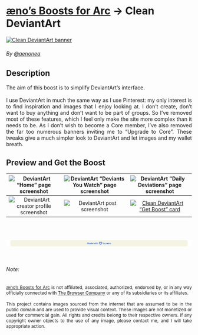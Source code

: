 # [æno’s Boosts for Arc](https://github.com/aenonea/Arc-Boosts) → Clean DeviantArt

[![Clean DeviantArt banner](../imgs/boosts/clean_deviantart/banner.svg)](https://github.com/aenonea/Arc-Boosts/clean_deviantart)

###### By [@aenonea](https://github.com/aenonea)

## Description

<p style="text-align:justify">
  The aim of this boost is to simplify DeviantArt’s interface.<br>
  <br>
  I use DeviantArt in much the same way as I use Pinterest: my only interest is to find inspiration and images that I enjoy looking at. I don’t create, don’t want to buy anything and don’t want to be part of groups. So I’ve removed most of these features, which I feel only make the site more complex than it needs to be. As I don’t wish to become a Core member, I’ve also removed the far too numerous banners inviting me to “Upgrade to Core”. These tweaks give a much simpler look to DeviantArt and let images and my wallet breath.
<p>

## Preview and Get the Boost

|        ![DeviantArt “Home” page screenshot](../imgs/boosts/clean_deviantart/screenshots/home.png)         | ![DeviantArt “Deviants You Watch” page screenshot](../imgs/boosts/clean_deviantart/screenshots/deviants_you_watch.png) |                   ![DeviantArt “Daily Deviations” page screenshot](../imgs/boosts/clean_deviantart/screenshots/daily_deviations.png)                   |
| :-------------------------------------------------------------------------------------------------------: | :--------------------------------------------------------------------------------------------------------------------: | :----------------------------------------------------------------------------------------------------------------------------------------------------: |
| ![DeviantArt creator profile screenshot](../imgs/boosts/clean_deviantart/screenshots/creator_profile.png) |                  ![DeviantArt post screenshot](../imgs/boosts/clean_deviantart/screenshots/post.png)                   | [![Clean DeviantArt “Get Boost” card](../imgs/boosts/clean_deviantart/get_boost_card.svg)](https://arc.net/boost/0F5B60AF-6FEF-4916-9BE6-FAF510F429F4) |

<br><br>

[![Footer banner](../imgs/footer_banner.svg)](https://github.com/aenonea)

<br>

###### Note:

<p style="text-align:justify; font-size:.85em;">
  <a href="https://github.com/aenonea/Arc-Boost">æno’s Boosts for Arc</a> is not affiliated, associated, authorized, endorsed by, or in any way officially connected with <a href="https://thebrowser.company/">The Browser Company</a> or any of its subsidiaries or its affiliates.<br>
  <br>
  This project contains images sourced from the internet that are assumed to be in the public domain and are used to provide visual context. These images are not monetized or used for commercial gain. All rights and credits belong to their respective owners. If any copyright owner objects to the use of any image, please contact me, and I will take appropriate action.
</p>
